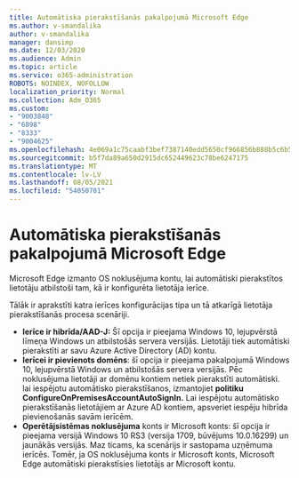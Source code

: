 ```yaml
---
title: Automātiska pierakstīšanās pakalpojumā Microsoft Edge
ms.author: v-smandalika
author: v-smandalika
manager: dansimp
ms.date: 12/03/2020
ms.audience: Admin
ms.topic: article
ms.service: o365-administration
ROBOTS: NOINDEX, NOFOLLOW
localization_priority: Normal
ms.collection: Adm_O365
ms.custom:
- "9003848"
- "6898"
- "8333"
- "9004625"
ms.openlocfilehash: 4e069a1c75caabf3bef7387140edd5650cf966856b888b5c6b5618a603986d6d
ms.sourcegitcommit: b5f7da89a650d2915dc652449623c78be6247175
ms.translationtype: MT
ms.contentlocale: lv-LV
ms.lasthandoff: 08/05/2021
ms.locfileid: "54050701"
---
```

# <a name="sign-in-to-microsoft-edge-automatically"></a>Automātiska pierakstīšanās pakalpojumā Microsoft Edge

Microsoft Edge izmanto OS noklusējuma kontu, lai automātiski pierakstītos lietotāju atbilstoši tam, kā ir konfigurēta lietotāja ierīce. 

Tālāk ir aprakstīti katra ierīces konfigurācijas tipa un tā atkarīgā lietotāja pierakstīšanās procesa scenāriji.

- **Ierīce ir hibrīda/AAD-J:** Šī opcija ir pieejama Windows 10, lejupvērstā līmeņa Windows un atbilstošās servera versijās. Lietotāji tiek automātiski pierakstīti ar savu Azure Active Directory (AD) kontu.
- **Ierīcei ir pievienots domēns**: šī opcija ir pieejama pakalpojumā Windows 10, lejupvērstā Windows un atbilstošās servera versijās. Pēc noklusējuma lietotāji ar domēnu kontiem netiek pierakstīti automātiski. lai iespējotu automātisko pierakstīšanos, izmantojiet **politiku ConfigureOnPremisesAccountAutoSignIn.** Lai iespējotu automātisko pierakstīšanās lietotājiem ar Azure AD kontiem, apsveriet iespēju hibrīda pievienošanās savām ierīcēm.
- **Operētājsistēmas noklusējuma** konts ir Microsoft konts: šī opcija ir pieejama versijā Windows 10 RS3 (versija 1709, būvējums 10.0.16299) un jaunākās versijās. Maz ticams, ka scenārijs ir sastopama uzņēmuma ierīcēs. Tomēr, ja OS noklusējuma konts ir Microsoft konts, Microsoft Edge automātiski pierakstīsies lietotājs ar Microsoft kontu.
 
 
